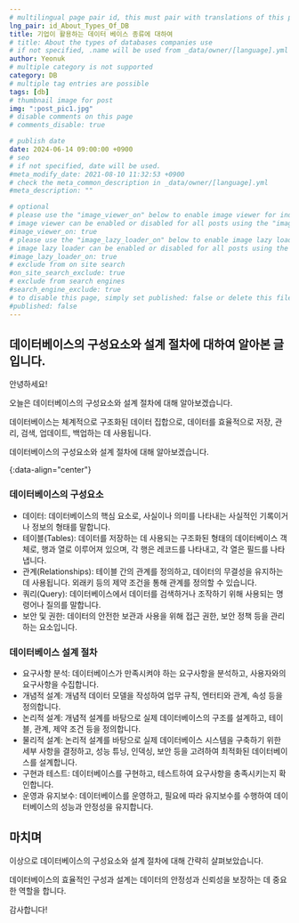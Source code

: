 ```yaml
---
# multilingual page pair id, this must pair with translations of this page. (This name must be unique)
lng_pair: id_About_Types_Of_DB
title: 기업이 활용하는 데이터 베이스 종류에 대하여
# title: About the types of databases companies use
# if not specified, .name will be used from _data/owner/[language].yml
author: Yeonuk
# multiple category is not supported
category: DB
# multiple tag entries are possible
tags: [db]
# thumbnail image for post
img: ":post_pic1.jpg"
# disable comments on this page
# comments_disable: true

# publish date
date: 2024-06-14 09:00:00 +0900
# seo
# if not specified, date will be used.
#meta_modify_date: 2021-08-10 11:32:53 +0900
# check the meta_common_description in _data/owner/[language].yml
#meta_description: ""

# optional
# please use the "image_viewer_on" below to enable image viewer for individual pages or posts (_posts/ or [language]/_posts folders).
# image viewer can be enabled or disabled for all posts using the "image_viewer_posts: true" setting in _data/conf/main.yml.
#image_viewer_on: true
# please use the "image_lazy_loader_on" below to enable image lazy loader for individual pages or posts (_posts/ or [language]/_posts folders).
# image lazy loader can be enabled or disabled for all posts using the "image_lazy_loader_posts: true" setting in _data/conf/main.yml.
#image_lazy_loader_on: true
# exclude from on site search
#on_site_search_exclude: true
# exclude from search engines
#search_engine_exclude: true
# to disable this page, simply set published: false or delete this file
#published: false
---
```


<!-- outline-start -->

## 데이터베이스의 구성요소와 설계 절차에 대하여 알아본 글입니다.

안녕하세요!

오늘은 데이터베이스의 구성요소와 설계 절차에 대해 알아보겠습니다.

데이터베이스는 체계적으로 구조화된 데이터 집합으로, 데이터를 효율적으로 저장, 관리, 검색, 업데이트, 백업하는 데 사용됩니다.

데이터베이스의 구성요소와 설계 절차에 대해 알아보겠습니다.

{:data-align="center"}

<!-- outline-end -->

### 데이터베이스의 구성요소

- 데이터: 데이터베이스의 핵심 요소로, 사실이나 의미를 나타내는 사실적인 기록이거나 정보의 형태를 말합니다.
- 테이블(Tables): 데이터를 저장하는 데 사용되는 구조화된 형태의 데이터베이스 객체로, 행과 열로 이루어져 있으며, 각 행은 레코드를 나타내고, 각 열은 필드를 나타냅니다.
- 관계(Relationships): 테이블 간의 관계를 정의하고, 데이터의 무결성을 유지하는 데 사용됩니다. 외래키 등의 제약 조건을 통해 관계를 정의할 수 있습니다.
- 쿼리(Query): 데이터베이스에서 데이터를 검색하거나 조작하기 위해 사용되는 명령어나 질의를 말합니다.
- 보안 및 권한: 데이터의 안전한 보관과 사용을 위해 접근 권한, 보안 정책 등을 관리하는 요소입니다.

### 데이터베이스 설계 절차

- 요구사항 분석: 데이터베이스가 만족시켜야 하는 요구사항을 분석하고, 사용자와의 요구사항을 수집합니다.
- 개념적 설계: 개념적 데이터 모델을 작성하여 업무 규칙, 엔터티와 관계, 속성 등을 정의합니다.
- 논리적 설계: 개념적 설계를 바탕으로 실제 데이터베이스의 구조를 설계하고, 테이블, 관계, 제약 조건 등을 정의합니다.
- 물리적 설계: 논리적 설계를 바탕으로 실제 데이터베이스 시스템을 구축하기 위한 세부 사항을 결정하고, 성능 튜닝, 인덱싱, 보안 등을 고려하여 최적화된 데이터베이스를 설계합니다.
- 구현과 테스트: 데이터베이스를 구현하고, 테스트하여 요구사항을 충족시키는지 확인합니다.
- 운영과 유지보수: 데이터베이스를 운영하고, 필요에 따라 유지보수를 수행하여 데이터베이스의 성능과 안정성을 유지합니다.

## 마치며

이상으로 데이터베이스의 구성요소와 설계 절차에 대해 간략히 살펴보았습니다.

데이터베이스의 효율적인 구성과 설계는 데이터의 안정성과 신뢰성을 보장하는 데 중요한 역할을 합니다.

감사합니다!
